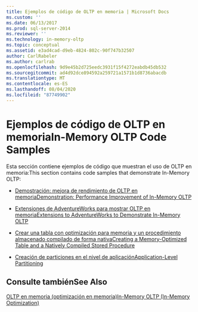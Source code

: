 ```yaml
---
title: Ejemplos de código de OLTP en memoria | Microsoft Docs
ms.custom: ''
ms.date: 06/13/2017
ms.prod: sql-server-2014
ms.reviewer: ''
ms.technology: in-memory-oltp
ms.topic: conceptual
ms.assetid: e3ad4cad-d9eb-4824-802c-90f747b32507
author: CarlRabeler
ms.author: carlrab
ms.openlocfilehash: 9d9e45b2d725eedc3931f15f4272eabdb45db532
ms.sourcegitcommit: ad4d92dce894592a259721a1571b1d8736abacdb
ms.translationtype: MT
ms.contentlocale: es-ES
ms.lasthandoff: 08/04/2020
ms.locfileid: "87749902"
---
```

# <a name="in-memory-oltp-code-samples"></a><span data-ttu-id="84ebf-102">Ejemplos de código de OLTP en memoria</span><span class="sxs-lookup"><span data-stu-id="84ebf-102">In-Memory OLTP Code Samples</span></span>
  <span data-ttu-id="84ebf-103">Esta sección contiene ejemplos de código que muestran el uso de OLTP en memoria:</span><span class="sxs-lookup"><span data-stu-id="84ebf-103">This section contains code samples that demonstrate In-Memory OLTP:</span></span>  
  
-   [<span data-ttu-id="84ebf-104">Demostración: mejora de rendimiento de OLTP en memoria</span><span class="sxs-lookup"><span data-stu-id="84ebf-104">Demonstration: Performance Improvement of In-Memory OLTP</span></span>](demonstration-performance-improvement-of-in-memory-oltp.md)  
  
-   [<span data-ttu-id="84ebf-105">Extensiones de AdventureWorks para mostrar OLTP en memoria</span><span class="sxs-lookup"><span data-stu-id="84ebf-105">Extensions to AdventureWorks to Demonstrate In-Memory OLTP</span></span>](../../database-engine/extensions-to-adventureworks-to-demonstrate-in-memory-oltp.md)  
  
-   [<span data-ttu-id="84ebf-106">Crear una tabla con optimización para memoria y un procedimiento almacenado compilado de forma nativa</span><span class="sxs-lookup"><span data-stu-id="84ebf-106">Creating a Memory-Optimized Table and a Natively Compiled Stored Procedure</span></span>](creating-a-memory-optimized-table-and-a-natively-compiled-stored-procedure.md)  
  
-   [<span data-ttu-id="84ebf-107">Creación de particiones en el nivel de aplicación</span><span class="sxs-lookup"><span data-stu-id="84ebf-107">Application-Level Partitioning</span></span>](application-level-partitioning.md)  
  
## <a name="see-also"></a><span data-ttu-id="84ebf-108">Consulte también</span><span class="sxs-lookup"><span data-stu-id="84ebf-108">See Also</span></span>  
 [<span data-ttu-id="84ebf-109">OLTP en memoria &#40;optimización en memoria&#41;</span><span class="sxs-lookup"><span data-stu-id="84ebf-109">In-Memory OLTP &#40;In-Memory Optimization&#41;</span></span>](in-memory-oltp-in-memory-optimization.md)  
  
  
